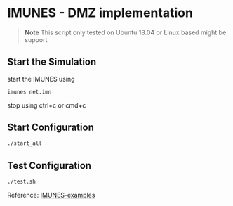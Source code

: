 # IMUNES - DMZ implementation

> **Note**
> This script only tested on Ubuntu 18.04 or Linux based might be support

## Start the Simulation
start the IMUNES using
```sh
imunes net.imn
```
stop using ctrl+c or cmd+c

## Start Configuration
```sh
./start_all
```

## Test Configuration
```sh
./test.sh
```

Reference: [IMUNES-examples](https://github.com/imunes/imunes-examples/tree/master/DMZ%2BDNS%2BMail%2BWEB)
